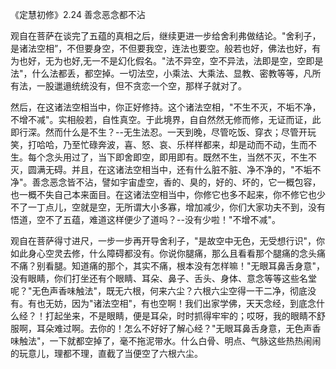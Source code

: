 
《定慧初修》2.24 善念恶念都不沾

观自在菩萨在谈完了五蕴的真相之后，继续更进一步给舍利弗做结论。"舍利子，是诸法空相”，不但要身空，不但要我空，连法也要空。般若也好，佛法也好，有为也好，无为也好,无一不是幻化假名。"法不异空，空不异法，法即是空，空即是法"，什么法都丢，都空掉。一切法空，小乘法、大乘法、显教、密教等等，凡所有法，一股邋遢统统没有，但不贪恋一个空，那样子就对了。

然后，在这诸法空相当中，你正好修持。这个诸法空相，"不生不灭，不垢不净，不增不减"。实相般若，自性真空。于此境界，自自然然无修而修，无证而证，此即行深。然而什么是不生？--无生法忍。一天到晚，尽管吃饭、穿衣；尽管开玩笑，打哈哈，乃至忙碌奔波，喜、怒、哀、乐样样都来，却是动而不动，生而不生。每个念头用过了，当下即舍即空，即用即有。既然不生，当然不灭，不生不灭，圆满无碍。并且，在这诸法空相当中，还有什么脏不脏、净不净的，"不垢不净"。善念恶念皆不沾，譬如宇宙虚空，香的、臭的，好的、坏的，它一概包容，也一概不失自己本来面目。在这诸法空相当中，你修它也多不起来，你不修它也少不了一丁点儿，空就是空，无所谓大小多寡，增加减少，你们大家功夫不到，没有悟道，空不了五蕴，难道这样便少了道吗？--没有少啦！"不增不减"。

观自在菩萨得寸进尺，一步一步再开导舍利子，"是故空中无色，无受想行识"，你如此身心空灵去修，什么障碍都没有。你说你腿痛，那么且看看那个腿痛的念头痛不痛？别看腿。知道痛的那个，其实不痛，根本没有怎样嘛！"无眼耳鼻舌身意"，没有眼睛，你们打坐还有个眼睛、耳朵、鼻子、舌头、身体、意念等等这些名堂呢？"无色声香味触法"，既无六根，何来六尘？六根六尘空得一干二净，彻底没有。有也无妨，因为"诸法空相"，有也空啊！我们出家学佛，天天念经，到底念什么经？！打起坐来，不是眼睛，便是耳朵，时时抓得牢牢的；哎呀，我的眼睛不舒服啊，耳朵难过啊。去你的！怎么不好好了解心经？"无眼耳鼻舌身意，无色声香味触法"，一下就都空掉了，毫不拖泥带水。什么白骨、明点、气脉这些热热闹闹的玩意儿，理都不理，直截了当便空了六根六尘。